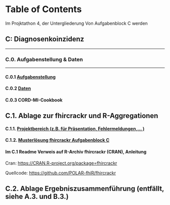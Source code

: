 # Table of Contents 
Im Projktathon 4, der Untergliederung Von Aufgabenblock C werden
##  C: Diagnosenkoinzidenz
--- 
### C.0.             Aufgabenstellung & Daten 
--- 
#### C.0.1            [Aufgabenstellung](../Aufgabenblock_C/c_0_aufgabenstellung_und_daten/)

#### C.0.2            [Daten](../Aufgabenblock_C/c_0_aufgabenstellung_und_daten) 
    
#### C.0.3            CORD-MI-Cookbook

C.1.             Ablage zur fhircrackr und R-Aggregationen
--- 
#### C.1.1.           [Projektbereich (z.B. für Präsentation, Fehlermeldungen,... )](../Aufgabenblock_C/c_1_ablage_zur_fhircrackr_und_r_aggregationen) 

#### C.1.2.          [Musterlösung fhircrackr Aufgabenblock C](../Aufgabenblock_C/c_1_ablage_zur_fhircrackr_und_r_aggregationen) 

#### Im C.1 Readme Verweis auf R-Archiv fhircrackr (CRAN), Anleitung 
Cran: <https://CRAN.R-project.org/package=fhircrackr>

Quellcode: <https://github.com/POLAR-fhiR/fhircrackr>

C.2.            Ablage Ergebniszusammenführung (entfällt, siehe A.3. und B.3.)
--- 
